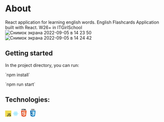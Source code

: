 # About

React application for learning english words. English Flashcards Application built with React. W26+ in ITGirlSchool
<img width="700" alt="Снимок экрана 2022-09-05 в 14 23 50" src="https://user-images.githubusercontent.com/91186108/174788195-25402cc0-21ee-435e-b14a-6c5ad1c9f359.png">
<img width="700" alt="Снимок экрана 2022-09-05 в 14 24 42" src="https://user-images.githubusercontent.com/91186108/174788314-8096d72a-cd86-4945-97ec-faba64328e69.png">


## Getting started

In the project directory, you can run:
<p> `npm install`
<p> `npm run start`
  
## Technologies:
<code><img height="20" src="https://raw.githubusercontent.com/github/explore/80688e429a7d4ef2fca1e82350fe8e3517d3494d/topics/javascript/javascript.png"></code>
<code><img height="20" src="https://raw.githubusercontent.com/github/explore/80688e429a7d4ef2fca1e82350fe8e3517d3494d/topics/react/react.png"></code>
<code><img height="25" src="https://raw.githubusercontent.com/github/explore/80688e429a7d4ef2fca1e82350fe8e3517d3494d/topics/html/html.png"></code>
<code><img height="25" src="https://raw.githubusercontent.com/github/explore/80688e429a7d4ef2fca1e82350fe8e3517d3494d/topics/css/css.png"></code>
